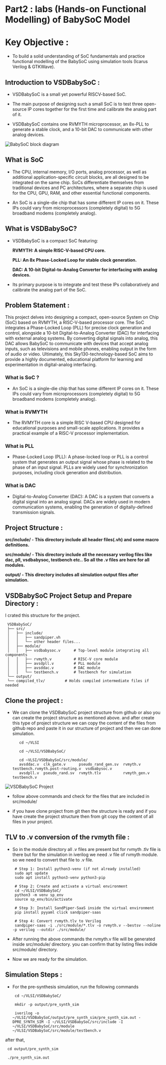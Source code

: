 # Part2 : labs (Hands-on Functional Modelling) of BabySoC Model

# Key Objective :

* To build a solid understanding of SoC fundamentals and practice functional modelling of the BabySoC using simulation tools (Icarus Verilog & GTKWave). 



## Introduction to VSDBabySoC :

* VSDBabySoC is a small yet powerful RISCV-based SoC.

* The main purpose of designing such a small SoC is to test three open-source IP cores together for the first time and calibrate the analog part of it. 

* VSDBabySoC contains one RVMYTH microprocessor, an 8x-PLL to generate a stable clock, and a 10-bit DAC to communicate with other analog devices.


![BabySoC block diagram](https://raw.githubusercontent.com/Nevilmandora/Nevil_mandora-week-2-RISC-V--Tape-out_VSD/refs/heads/main/images/BabySoC_block.png)


## What is SoC 

* The CPU, internal memory, I/O ports, analog processor, as well as additional application-specific circuit blocks, are all designed to be integrated on the same chip. SoCs differentiate themselves from traditional devices and PC architectures, where a separate chip is used for the CPU, GPU, RAM, and other essential functional components.

* An SoC is a single-die chip that has some different IP cores on it. These IPs could vary from microprocessors (completely digital) to 5G broadband modems (completely analog).


##  What is VSDBabySoC?

* VSDBabySoC is a compact SoC featuring:

  **RVMYTH: A simple RISC-V-based CPU core.**

  **PLL: An 8x Phase-Locked Loop for stable clock generation.**

  **DAC: A 10-bit Digital-to-Analog Converter for interfacing with analog devices.**


* Its primary purpose is to integrate and test these IPs collaboratively and calibrate the analog part of the SoC.

## Problem Statement :

This project delves into designing a compact, open-source System on Chip (SoC) based on RVMYTH, a RISC-V-based processor core. The SoC integrates a Phase-Locked Loop (PLL) for precise clock generation and control, alongside a 10-bit Digital-to-Analog Converter (DAC) for interfacing with external analog systems. By converting digital signals into analog, this DAC allows BabySoC to communicate with devices that accept analog inputs, such as televisions and mobile phones, enabling output in the form of audio or video. Ultimately, this Sky130-technology-based SoC aims to provide a highly documented, educational platform for learning and experimentation in digital-analog interfacing.


### What is SoC ?

* An SoC is a single-die chip that has some different IP cores on it. These IPs could vary from microprocessors (completely digital) to 5G broadband modems (completely analog).


### What is RVMYTH

* The RVMYTH core is a simple RISC V-based CPU designed for educational purposes and small-scale applications. It provides a practical example of a RISC-V processor implementation.


### What is PLL

* Phase-Locked Loop (PLL): A phase-locked loop or PLL is a control system that generates an output signal whose phase is related to the phase of an input signal. PLLs are widely used for synchronization purposes, including clock generation and distribution.


### What is DAC

* Digital-to-Analog Converter (DAC): A DAC is a system that converts a digital signal into an analog signal. DACs are widely used in modern communication systems, enabling the generation of digitally-defined transmission signals.


## Project Structure :

**src/include/ - This directory include all header files(.vh) and some macro definitions.**

**src/module/ - This directory include all the necessary verilog files like dac, pll, vsdbabysoc, testbench etc.. So all the .v files are here for all modules.**

**output/ - This directory includes all simulation output files after simulation.**



## VSDBabySoC Project Setup and Prepare Directory :

I crated this structure for the project.

     VSDBabySoC/
     ├── src/
     │   ├── include/
     │   │   ├── sandpiper.vh
     │   │   └── other header files...
     │   ├── module/
     │   │   ├── vsdbabysoc.v      # Top-level module integrating all components
     │   │   ├── rvmyth.v          # RISC-V core module
     │   │   ├── avsdpll.v         # PLL module
     │   │   ├── avsddac.v         # DAC module
     │   │   └── testbench.v       # Testbench for simulation
     └── output/
     └── compiled_tlv/         # Holds compiled intermediate files if needed




## Clone the project :

* We can clone the VSDBabySoC project structure from github or also you can create the project structure as mentioned above. and after create this type of project structure we can copy the content of the files from github repo and paste it in our structure of project and then we can done simulation.

         cd ~/VLSI

         cd ~/VLSI/VSDBabySoC/

         cd ~VLSI/VSDBabySoC/src/module/
         avsddac.v  clk_gate.v      pseudo_rand_gen.sv  rvmyth.v      testbench.rvmyth.post-routing.v  vsdbabysoc.v
         avsdpll.v  pseudo_rand.sv  rvmyth.tlv          rvmyth_gen.v  testbench.v


![VSDBabySoC Project](https://raw.githubusercontent.com/Nevilmandora/Nevil_mandora-week-2-RISC-V--Tape-out_VSD/refs/heads/main/images/Screenshot%20(20).png)


* follow above commands and check for the files that are included in src/module/

* if you have clone project from git then the structure is ready and if you have create the project structure then from git copy the content of all files in your project.





##  TLV to .v conversion of the rvmyth file :

* So in the module directory all .v files are present but for rvmyth .tlv file is there but for the simulation in iverilog we need .v file of rvmyth module.
so we need to convert that file to .v file.

       # Step 1: Install python3-venv (if not already installed)
       sudo apt update
       sudo apt install python3-venv python3-pip

       # Step 2: Create and activate a virtual environment
       cd ~/VLSI/VSDBabySoC/
       python3 -m venv sp_env
       source sp_env/bin/activate

       # Step 3: Install SandPiper-SaaS inside the virtual environment
       pip install pyyaml click sandpiper-saas

       # Step 4: Convert rvmyth.tlv to Verilog
       sandpiper-saas -i ./src/module/*.tlv -o rvmyth.v --bestsv --noline -p verilog --outdir ./src/module/


* After running the above commands the rvmyth.v file will be generated inside src/module/ directory. you can confirm that by listing files indide src/module/ directory.

* Now we are ready for the simulation.


## Simulation Steps :

* For the pre-synthesis simulation, run the following commands

       cd ~/VLSI/VSDBabySoC/

       mkdir -p output/pre_synth_sim

       iverilog -o ~/VLSI/VSDBabySoC/output/pre_synth_sim/pre_synth_sim.out -DPRE_SYNTH_SIM -I ~/VLSI/VSDBabySoC/src/include -I ~/VLSI/VSDBabySoC/src/module  ~/VLSI/VSDBabySoC/src/module/testbench.v

after that,

     cd output/pre_synth_sim

     ./pre_synth_sim.out









